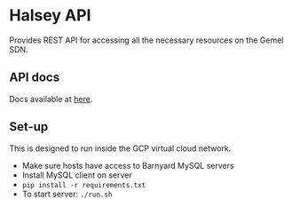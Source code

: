 Halsey API
==========

Provides REST API for accessing all the necessary resources on the Gemel SDN.

API docs
--------
Docs available at [here](docs/api.md).

Set-up
-------
This is designed to run inside the GCP virtual cloud network. 

* Make sure hosts have access to Barnyard MySQL servers
* Install MySQL client on server
* `pip install -r requirements.txt`
* To start server: `./run.sh`




